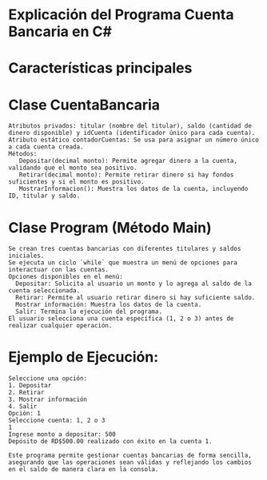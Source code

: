# Explicación del Programa Cuenta Bancaria en C#

# Características principales
   #  Clase CuentaBancaria
    Atributos privados: titular (nombre del titular), saldo (cantidad de dinero disponible) y idCuenta (identificador único para cada cuenta).
    Atributo estático contadorCuentas: Se usa para asignar un número único a cada cuenta creada.
    Métodos:
       Depositar(decimal monto): Permite agregar dinero a la cuenta, validando que el monto sea positivo.
       Retirar(decimal monto): Permite retirar dinero si hay fondos suficientes y si el monto es positivo.
       MostrarInformacion(): Muestra los datos de la cuenta, incluyendo ID, titular y saldo.

   # Clase Program (Método Main)
    Se crean tres cuentas bancarias con diferentes titulares y saldos iniciales.
    Se ejecuta un ciclo `while` que muestra un menú de opciones para interactuar con las cuentas.
    Opciones disponibles en el menú:
      Depositar: Solicita al usuario un monto y lo agrega al saldo de la cuenta seleccionada.
      Retirar: Permite al usuario retirar dinero si hay suficiente saldo.
      Mostrar información: Muestra los datos de la cuenta.
      Salir: Termina la ejecución del programa.
    El usuario selecciona una cuenta específica (1, 2 o 3) antes de realizar cualquier operación.

# Ejemplo de Ejecución:
```
Seleccione una opción:
1. Depositar
2. Retirar
3. Mostrar información
4. Salir
Opción: 1
Seleccione cuenta: 1, 2 o 3
1
Ingrese monto a depositar: 500
Depósito de RD$500.00 realizado con éxito en la cuenta 1.

Este programa permite gestionar cuentas bancarias de forma sencilla, asegurando que las operaciones sean válidas y reflejando los cambios en el saldo de manera clara en la consola.
